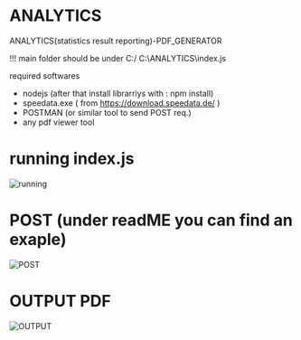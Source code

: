 # ANALYTICS
ANALYTICS(statistics result reporting)-PDF_GENERATOR

!!! main folder should be under C:/
C:\ANALYTICS\index.js

required softwares
- nodejs (after that install librarriys with :   npm install)
- speedata.exe ( from https://download.speedata.de/ )
- POSTMAN (or similar tool to send POST req.)
- any pdf viewer tool

# running index.js  
![running](https://github.com/mustafa-senyuz/ANALYTICS/assets/113122475/fcb082a0-bb3f-413f-b879-1abb3db9377a)

# POST (under readME you can find an exaple) 
![POST](https://github.com/mustafa-senyuz/ANALYTICS/assets/113122475/bb2299e8-a6b5-4314-b2f8-b37594403630)

# OUTPUT PDF 
![OUTPUT](https://github.com/mustafa-senyuz/ANALYTICS/assets/113122475/2cb5d5ef-ad23-4fbf-b254-b215b9bd6dd5)


